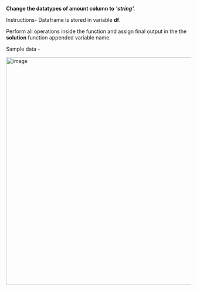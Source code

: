 **Change the datatypes of amount column to** ***'string'.***


Instructions- 
Dataframe is stored in variable **df**.

Perform all operations inside the function and assign final output in the the **solution** function appended variable name.

Sample data - 

<img width="618" alt="image" src="https://user-images.githubusercontent.com/118887002/216410997-88b7b72b-7365-49a1-a8ec-a6596f77a38f.png">

